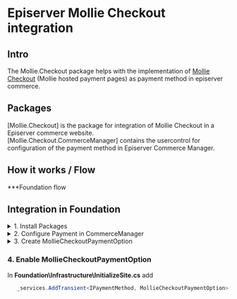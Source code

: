 # Episerver Mollie Checkout integration


## Intro

The Mollie.Checkout package helps with the implementation of [Mollie Checkout](https://docs.mollie.com/guides/checkout) 
(Mollie hosted payment pages) as payment method in episerver commerce. 


## Packages

[Mollie.Checkout] is the package for integration of Mollie Checkout in a Episerver commerce website.  
[Mollie.Checkout.CommerceManager] contains the usercontrol for configuration of the payment method in Episerver Commerce Manager.


## How it works / Flow

***Foundation flow


## Integration in Foundation 

<details>
    <summary>1. Install Packages</summary>

    Install package [Mollie.Checkout] in the __Foundation__ project and the __Foundation.CommerceManager__ project  
    Install package [Mollie.Checkout.CommerceManager] in the __Foundation.CommerceManager__ project
</details>

<details>
    <summary>2. Configure Payment in CommerceManager</summary>

    In Episerver CommerceManager go to Administration >> Order System >> Payments >> _language_  
    Click __New__ to add a new payment 

    Fill (at least) the following fields:
    ##### On the Overview tab:_
    - Name 
    - System Keyword: Type __MollieCheckout__ 
    - Language
    - Class Name: Select __Mollie.Checkout.MollieCheckoutGateway__
    - Payment class: Select __Mediachase.Commerce.Orders.OtherPayment__
    - IsActive: Select __Yes__
    #####On the Markets tab:
    - Select markets to enable this paymentmethod for.

    Click OK to Save, then open the payment again and navigate to the Parameters tab, and enter:

    - Api Key: 
    - Redirect URL: 
</details>

<details><summary>3. Create MollieCheckoutPaymentOption</summary>
<p>

    In __Foundation\\Features\\Checkout\\Payments__ Add a new Class __MollieCheckoutPaymentOption.cs__

    ```csharp
        public class MollieCheckoutPaymentOption : PaymentOptionBase
        {
            public override string SystemKeyword => "MollieCheckout";

            protected readonly LanguageService _languageService;

            public MollieCheckoutPaymentOption()
                : this(LocalizationService.Current, 
                    ServiceLocator.Current.GetInstance<IOrderGroupFactory>(), 
                    ServiceLocator.Current.GetInstance<ICurrentMarket>(), 
                    ServiceLocator.Current.GetInstance<LanguageService>(), 
                    ServiceLocator.Current.GetInstance<IPaymentService>())
            { }

            public MollieCheckoutPaymentOption(
                LocalizationService localizationService,
                IOrderGroupFactory orderGroupFactory,
                ICurrentMarket currentMarket,
                LanguageService languageService,
                IPaymentService paymentService)
            : base(localizationService, orderGroupFactory, currentMarket, languageService, paymentService)
            {
                _languageService = languageService;
            }

            public override bool ValidateData() => true;

            public override IPayment CreatePayment(decimal amount, IOrderGroup orderGroup)
            {
                var languageId = _languageService.GetCurrentLanguage().Name;

                var payment = orderGroup.CreatePayment(OrderGroupFactory);

                payment.PaymentType = PaymentType.Other;
                payment.PaymentMethodId = PaymentMethodId;
                payment.PaymentMethodName = SystemKeyword;
                payment.Amount = amount;
                payment.Status = PaymentStatus.Pending.ToString();
                payment.TransactionType = TransactionType.Sale.ToString();

                payment.Properties.Add(Mollie.Checkout.Constants.OtherPaymentFields.LanguageId, languageId);

                return payment;
            }
        }
    ``` 
</p>
</details>

### 4. Enable MollieCheckoutPaymentOption

In __Foundation\\Infrastructure\\InitializeSite.cs__ add
```csharp
   _services.AddTransient<IPaymentMethod, MollieCheckoutPaymentOption>();
```

